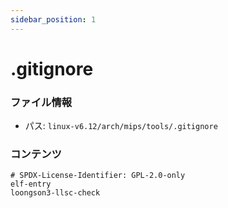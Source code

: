 ```yaml
---
sidebar_position: 1
---
```

# .gitignore

### ファイル情報

- パス: `linux-v6.12/arch/mips/tools/.gitignore`

### コンテンツ

```gitignore
# SPDX-License-Identifier: GPL-2.0-only
elf-entry
loongson3-llsc-check

```
